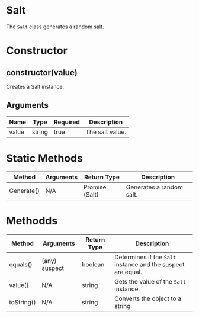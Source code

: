 # Salt
The `Salt` class generates a random salt.

# Constructor
## constructor(value)
Creates a Salt instance.

## Arguments
| **Name** | **Type** | **Required** | **Description** |
| ----------- | ----------- | ----------- | ----------- |
| value | string | true | The salt value. |

# Static Methods
| **Method** | **Arguments** | **Return Type** | **Description** |
| ----------- | ----------- | ----------- | ----------- |
| Generate() | N/A | Promise (Salt) | Generates a random salt. |

# Methodds
| **Method** | **Arguments** | **Return Type** | **Description** |
| ----------- | ----------- | ----------- | ----------- |
| equals() | (any) suspect | boolean | Determines if the `Salt` instance and the suspect are equal. |
| value() | N/A | string | Gets the value of the `Salt` instance. |
| toString() | N/A | string | Converts the object to a string. |